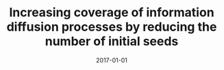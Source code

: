 ---
# Documentation: https://wowchemy.com/docs/managing-content/

title: Increasing coverage of information diffusion processes by reducing the number
  of initial seeds
subtitle: ''
summary: ''
authors:
- Jarosław Jankowski
- Radosław W. Michalski
- brodka
- Artur Karczmarczyk
tags: []
categories: []
date: '2017-01-01'
lastmod: 2022-10-07T05:02:36Z
featured: false
draft: false

# Featured image
# To use, add an image named `featured.jpg/png` to your page's folder.
# Focal points: Smart, Center, TopLeft, Top, TopRight, Left, Right, BottomLeft, Bottom, BottomRight.
image:
  caption: ''
  focal_point: ''
  preview_only: false

# Projects (optional).
#   Associate this post with one or more of your projects.
#   Simply enter your project's folder or file name without extension.
#   E.g. `projects = ["internal-project"]` references `content/project/deep-learning/index.md`.
#   Otherwise, set `projects = []`.
projects: []
publishDate: '2022-10-07T05:02:35.775168Z'
publication_types:
- '1'
abstract: ''
publication: "*Proceedings of the 2017 IEEE/ACM International Conference on Advances\
  \ in Social Networks Analysis and Mining 2017, ASONAM '17 : July 31-August 03, 2017,\
  \ Sydney, Australia*"
doi: 10.1145/3110025.3110148
---